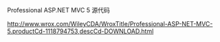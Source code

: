 Professional ASP.NET MVC 5 源代码 

http://www.wrox.com/WileyCDA/WroxTitle/Professional-ASP-NET-MVC-5.productCd-1118794753,descCd-DOWNLOAD.html
